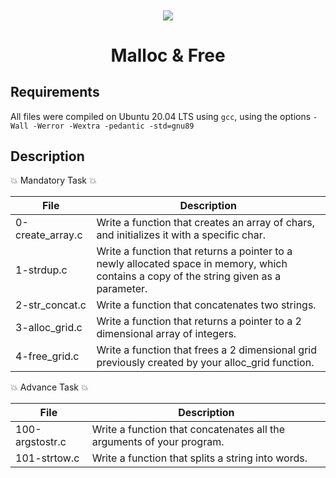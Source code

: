 <h4 align="center">
<div classHeaderSticker>
<img src="https://media.giphy.com/media/LaVp0AyqR5bGsC5Cbm/giphy.gif"/>
</div>
<h1 align="center"> Malloc & Free </h1>
</h4>

## Requirements
All files were compiled on Ubuntu 20.04 LTS using `gcc`, using the options `-Wall -Werror -Wextra -pedantic -std=gnu89`

## Description

:boom: Mandatory Task :boom:

| File             | Description                                                                                                                             |
|------------------|-----------------------------------------------------------------------------------------------------------------------------------------|
| 0-create_array.c | Write a function that creates an array of chars, and initializes it with a specific char.                                               |
| 1-strdup.c       | Write a function that returns a pointer to a newly allocated space in memory, which contains a copy of the string given as a parameter. |
| 2-str_concat.c   | Write a function that concatenates two strings.                                                                                         |
| 3-alloc_grid.c   | Write a function that returns a pointer to a 2 dimensional array of integers.                                                           |
| 4-free_grid.c    | Write a function that frees a 2 dimensional grid previously created by your alloc_grid function.                                        |

:boom: Advance Task :boom:

| File             | Description                                                                                                                             |
|------------------|-----------------------------------------------------------------------------------------------------------------------------------------|
| 100-argstostr.c  | Write a function that concatenates all the arguments of your program.                                                                   |
| 101-strtow.c     |         Write a function that splits a string into words.                                                                               |